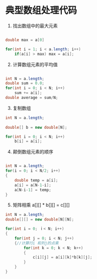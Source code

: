 # 典型数组处理代码

1. 找出数组中的最大元素
```java

double max = a[0]

for(int i = 1; i < a.length; i++)
	if(a[i] > max) max = a[i];
```

2. 计算数组元素的平均值
```java

int N = a.length;
double sum = 0.0;
for(int i = 0; i < N; i++)
	sum += a[i];
double average = sum/N;

```

3. 复制数组
```java
int N = a.length;
 
double[] b = new double[N];

for(int i = 0; i < N; i++)
	b[i] = a[i];

```

4. 颠倒数组元素的顺序

```java

int N = a.length;
for(i = 0; i < N/2; i++)
{
	double temp = a[i];
	a[i] = a[N-1-i];
	a[N-i-1] = temp; 
}

```


5. 矩阵相乘
a[][] * b[][] = c[][]
```java
int N = a.length;
double[][] = new double[N][N];

for(int i = 0; ｉ< N; i++)
{
	for(int j = 0; i < N; j++)
	{//计算行i 和列j的点乘
		for(int k = 0; k < N; k++)
		{
			c[i][j] = a[i][k]*b[k][j];
		}
	}
}

```